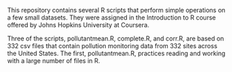 This repository contains several R scripts that perform simple operations on a few small datasets. They were assigned in the Introduction to R course offered by Johns Hopkins University at Coursera.

Three of the scripts, pollutantmean.R, complete.R, and corr.R, are based on 332 csv files that contain pollution monitoring data from 332 sites across the United States. The first, pollutantmean.R, practices reading and working with a large number of files in R.
